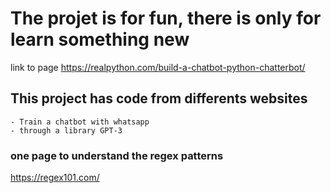 # The projet is for fun, there is only for learn something new
link to page https://realpython.com/build-a-chatbot-python-chatterbot/


## This project has code from differents websites
	- Train a chatbot with whatsapp
	- through a library GPT-3

### one page to understand the regex patterns

https://regex101.com/
